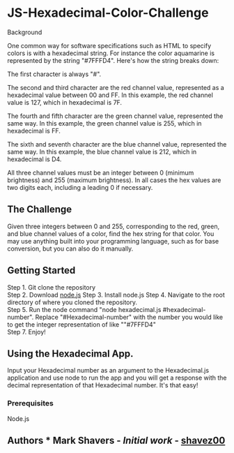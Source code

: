 # JS-Hexadecimal-Color-Challenge
Background

One common way for software specifications such as HTML to specify colors is with a hexadecimal string. For instance the color aquamarine is represented by the string "#7FFFD4". Here's how the string breaks down:

The first character is always "#".

The second and third character are the red channel value, represented as a hexadecimal value between 00 and FF. In this example, the red channel value is 127, which in hexadecimal is 7F.

The fourth and fifth character are the green channel value, represented the same way. In this example, the green channel value is 255, which in hexadecimal is FF.

The sixth and seventh character are the blue channel value, represented the same way. In this example, the blue channel value is 212, which in hexadecimal is D4.

All three channel values must be an integer between 0 (minimum brightness) and 255 (maximum brightness). In all cases the hex values are two digits each, including a leading 0 if necessary. 

## The Challenge

Given three integers between 0 and 255, corresponding to the red, green, and blue channel values of a color, find the hex string for that color. You may use anything built into your programming language, such as for base conversion, but you can also do it manually.

## Getting Started 
Step 1. Git clone the repository</br> 
Step 2.  Download [node.js](https://nodejs.org/en/download/)
Step 3.  Install node.js
Step 4. Navigate to the root directory of where you cloned the repository.</br> 
Step 5. Run the node command "node hexadecimal.js #hexadecimal-number".  Replace
"#Hexadecimal-number" with the number you would like to get the integer representation of like ""#7FFFD4"</br> 
Step 7. Enjoy!</br>

## Using the Hexadecimal App.  
Input your Hexadecimal number as an argument to the Hexadecimal.js application and use node to run the app and you will get a response with the decimal representation of that Hexadecimal number.  It's that easy!

### Prerequisites
Node.js

## Authors * **Mark Shavers** - *Initial work* - [shavez00](https://github.com/shavez00)

